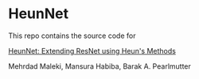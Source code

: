 # HeunNet
This repo contains the source code for

[HeunNet: Extending ResNet using Heun's Methods](https://arxiv.org/abs/2105.06168)

 Mehrdad Maleki, Mansura Habiba, Barak A. Pearlmutter
